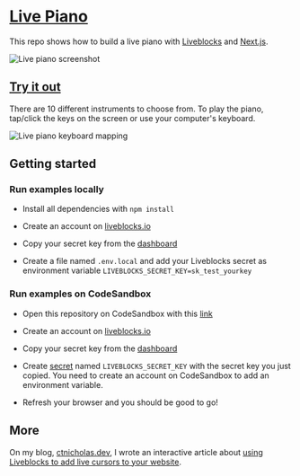 # [Live Piano](https://livepiano.ctnicholas.dev)

This repo shows how to build a live piano with [Liveblocks](https://liveblocks.io) and [Next.js](https://nextjs.org/).

![Live piano screenshot](https://livepiano.ctnicholas.dev/screenshot.png)


## [Try it out](https://livepiano.ctnicholas.dev)

There are 10 different instruments to choose from. To play the piano, tap/click the keys on the screen or use your computer's keyboard.

![Live piano keyboard mapping](https://livepiano.ctnicholas.dev/screenshot-mapping.png)


## Getting started

### Run examples locally

- Install all dependencies with `npm install`

- Create an account on [liveblocks.io](https://liveblocks.io/dashboard)

- Copy your secret key from the [dashboard](https://liveblocks.io/dashboard/apikeys)

- Create a file named `.env.local` and add your Liveblocks secret as environment variable `LIVEBLOCKS_SECRET_KEY=sk_test_yourkey`

### Run examples on CodeSandbox

- Open this repository on CodeSandbox with this [link](https://codesandbox.io/s/live-piano-with-liveblocks-and-next-js-pgkp5)

- Create an account on [liveblocks.io](https://liveblocks.io/dashboard)

- Copy your secret key from the [dashboard](https://liveblocks.io/dashboard/apikeys)

- Create [secret](https://codesandbox.io/docs/secrets) named `LIVEBLOCKS_SECRET_KEY` with the secret key you just copied. You need to create an account on CodeSandbox to add an environment variable.

- Refresh your browser and you should be good to go!


## More

On my blog, [ctnicholas.dev](https://www.ctnicholas.dev/), I wrote an interactive article
about [using Liveblocks to add live cursors to your website](https://www.ctnicholas.dev/articles/live-cursors-with-liveblocks).

